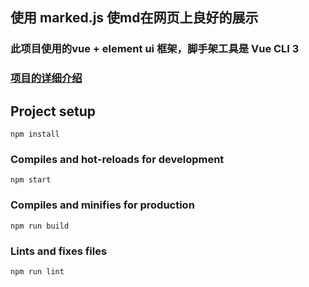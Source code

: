 ## 使用 marked.js 使md在网页上良好的展示

### 此项目使用的vue + element ui 框架，脚手架工具是 Vue CLI 3

### [项目的详细介绍](https://juejin.im/post/5be1469fe51d457c1f756a37)

## Project setup
```
npm install
```

### Compiles and hot-reloads for development
```
npm start
```

### Compiles and minifies for production
```
npm run build
```

### Lints and fixes files
```
npm run lint
```
